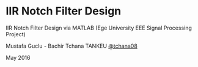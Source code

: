 # IIR Notch Filter Design
IIR Notch Filter Design via MATLAB (Ege University EEE Signal Processing Project)

Mustafa Guclu - Bachir Tchana TANKEU [@tchana08](https://github.com/tchana08)

May 2016
